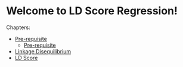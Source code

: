 # Welcome to LD Score Regression!

Chapters:

-   [Pre-requisite](chapters/Pre-requisite)
    -   [Pre-requisite](chapters/Pre-requisite)
-   [Linkage Disequilibrium](chapters/LD)
-   [LD Score](chapters/LD-Score)
